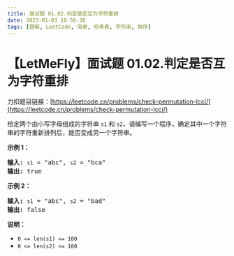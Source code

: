 ```yaml
---
title: 面试题 01.02.判定是否互为字符重排
date: 2023-01-03 18-56-30
tags: [题解, LeetCode, 简单, 哈希表, 字符串, 排序]
---
```


# 【LetMeFly】面试题 01.02.判定是否互为字符重排

力扣题目链接：[https://leetcode.cn/problems/check-permutation-lcci/](https://leetcode.cn/problems/check-permutation-lcci/)

<p>给定两个由小写字母组成的字符串 <code>s1</code> 和 <code>s2</code>，请编写一个程序，确定其中一个字符串的字符重新排列后，能否变成另一个字符串。</p>

<p><strong>示例 1：</strong></p>

<pre>
<strong>输入:</strong> <code>s1</code> = "abc", <code>s2</code> = "bca"
<strong>输出:</strong> true 
</pre>

<p><strong>示例 2：</strong></p>

<pre>
<strong>输入:</strong> <code>s1</code> = "abc", <code>s2</code> = "bad"
<strong>输出:</strong> false
</pre>

<p><strong>说明：</strong></p>

<ul>
	<li><code>0 &lt;= len(s1) &lt;= 100 </code></li>
	<li><code>0 &lt;= len(s2) &lt;= 100 </code></li>
</ul>


    